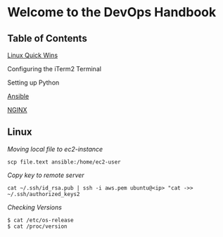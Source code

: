 # Welcome to the DevOps Handbook

## Table of Contents
[Linux Quick Wins](#Linux)

Configuring the iTerm2 Terminal

Setting up Python

[Ansible](/Ansible.md)

[NGINX](/NGINX.md)

## Linux

*Moving local file to ec2-instance*
```
scp file.text ansible:/home/ec2-user
```
*Copy key to remote server*
```
cat ~/.ssh/id_rsa.pub | ssh -i aws.pem ubuntu@<ip> "cat ->> ~/.ssh/authorized_keys2
```
*Checking Versions*
```
$ cat /etc/os-release
$ cat /proc/version
```